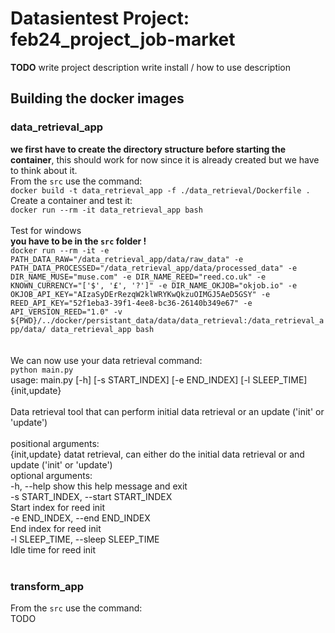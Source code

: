 # Datasientest Project: feb24_project_job-market

**TODO**
write project description
write install / how to use description

## Building the docker images
### data_retrieval_app
**we first have to create the directory structure before starting the container**, this should work for now since it is already created but we have to think about it.<br>
From the `src` use the command:<br>
`docker build -t data_retrieval_app -f ./data_retrieval/Dockerfile .`<br>
Create a container and test it:<br>
`docker run --rm -it data_retrieval_app bash`<br>
<br>
Test for windows<br>
**you have to be in the `src` folder !**<br>
`docker run --rm -it -e PATH_DATA_RAW="/data_retrieval_app/data/raw_data" -e PATH_DATA_PROCESSED="/data_retrieval_app/data/processed_data" -e DIR_NAME_MUSE="muse.com" -e DIR_NAME_REED="reed.co.uk" -e KNOWN_CURRENCY="['$', '£', '?']" -e DIR_NAME_OKJOB="okjob.io" -e OKJOB_API_KEY="AIzaSyDErRezqW2klWRYKwQkzuOIMGJ5AeD5GSY" -e REED_API_KEY="52f1eba3-39f1-4ee8-bc36-26140b349e67" -e API_VERSION_REED="1.0" -v ${PWD}/../docker/persistant_data/data/data_retrieval:/data_retrieval_app/data/ data_retrieval_app bash`<br>
<br>
<br>
We can now use your data retrieval command:<br>
`python main.py`<br>
usage: main.py [-h] [-s START_INDEX] [-e END_INDEX] [-l SLEEP_TIME] {init,update}<br>
<br>
Data retrieval tool that can perform initial data retrieval or an update ('init' or 'update')<br>
<br>
positional arguments:<br>
  {init,update}         datat retrieval, can either do the initial data retrieval or and update ('init' or 'update')
<br>
optional arguments:<br>
  -h, --help            show this help message and exit<br>
  -s START_INDEX, --start START_INDEX<br>
                        Start index for reed init<br>
  -e END_INDEX, --end END_INDEX<br>
                        End index for reed init<br>
  -l SLEEP_TIME, --sleep SLEEP_TIME<br>
                        Idle time for reed init<br>
<br>
### transform_app
From the `src` use the command:<br>
TODO
